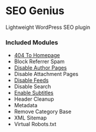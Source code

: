 # SEO Genius

Lightweight WordPress SEO plugin

### Included Modules

- [404 To Homepage](https://www.littlebizzy.com/plugins/404-to-homepage)
- Block Referrer Spam
- [Disable Author Pages](https://www.littlebizzy.com/plugins/disable-author-pages)
- Disable Attachment Pages
- [Disable Feeds](https://www.littlebizzy.com/plugins/disable-feeds)
- Disable Search
- [Enable Subtitles](https://www.littlebizzy.com/plugins/enable-subtitles)
- Header Cleanup
- Metadata
- Remove Category Base
- XML Sitemap
- Virtual Robots.txt

